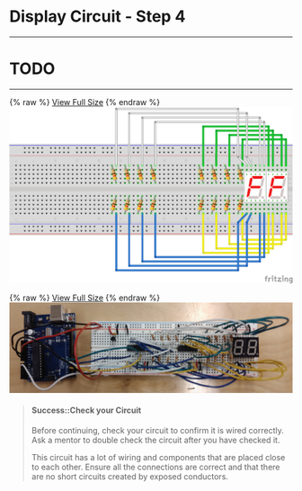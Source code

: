 # Display Circuit - Step 4

---

# TODO

---

{% raw %}
<a href="/assets/display-circuit/breadboard_step4.png" target="_blank">View Full Size</a>
{% endraw %}
![](/assets/display-circuit/breadboard_step4.png)

{% raw %}
<a href="/assets/display-circuit/prototype_step4.jpg" target="_blank">View Full Size</a>
{% endraw %}
![](/assets/display-circuit/prototype_step4.jpg)

> #### Success::Check your Circuit
>
> Before continuing, check your circuit to confirm it is wired correctly. Ask a mentor to double check the circuit after you have checked it.
>
> This circuit has a lot of wiring and components that are placed close to each other. Ensure all the connections are correct and that there are no short circuits created by exposed conductors.